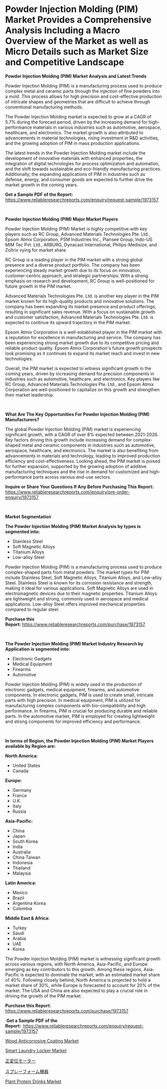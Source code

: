 <p><h1>Powder Injection Molding (PIM) Market Provides a Comprehensive Analysis Including a Macro Overview of the Market as well as Micro Details such as Market Size and Competitive Landscape</h1></p><p><strong>Powder Injection Molding (PIM) Market Analysis and Latest Trends</strong></p>
<p><p>Powder Injection Molding (PIM) is a manufacturing process used to produce complex metal and ceramic parts through the injection of fine powders into a mold. This process allows for high precision and cost-effective production of intricate shapes and geometries that are difficult to achieve through conventional manufacturing methods.</p><p>The Powder Injection Molding market is expected to grow at a CAGR of 5.7% during the forecast period, driven by the increasing demand for high-performance materials in various industries such as automotive, aerospace, healthcare, and electronics. The market growth is also attributed to advancements in material technologies, rising investment in R&D activities, and the growing adoption of PIM in mass production applications.</p><p>The latest trends in the Powder Injection Molding market include the development of innovative materials with enhanced properties, the integration of digital technologies for process optimization and automation, and the shift towards sustainable and eco-friendly manufacturing practices. Additionally, the expanding applications of PIM in industries such as defense, energy, and consumer goods are expected to further drive the market growth in the coming years.</p></p>
<p><strong>Get a Sample PDF of the Report:&nbsp;</strong> <a href="https://www.reliableresearchreports.com/enquiry/request-sample/1973157">https://www.reliableresearchreports.com/enquiry/request-sample/1973157</a></p>
<p>&nbsp;</p>
<p><strong>Powder Injection Molding (PIM) Major Market Players</strong></p>
<p><p>Powder Injection Molding (PIM) Market is highly competitive with key players such as RC Group, Advanced Materials Technologies Pte. Ltd., Epsom Atmix Corporation, PSM Industries Inc., Plansee Group, Indo-US MIM Tec Pvt. Ltd., ARBURG, Dynacast International, Philips-Medisize, and Zoltrix vying for market share.</p><p>RC Group is a leading player in the PIM market with a strong global presence and a diverse product portfolio. The company has been experiencing steady market growth due to its focus on innovation, customer-centric approach, and strategic partnerships. With a strong emphasis on research and development, RC Group is well-positioned for future growth in the PIM market.</p><p>Advanced Materials Technologies Pte. Ltd. is another key player in the PIM market known for its high-quality products and innovative solutions. The company has been expanding its market presence and product offerings, resulting in significant sales revenue. With a focus on sustainable growth and customer satisfaction, Advanced Materials Technologies Pte. Ltd. is expected to continue its upward trajectory in the PIM market.</p><p>Epsom Atmix Corporation is a well-established player in the PIM market with a reputation for excellence in manufacturing and service. The company has been experiencing strong market growth due to its competitive pricing and reliable product quality. Epsom Atmix Corporation's future growth prospects look promising as it continues to expand its market reach and invest in new technologies.</p><p>Overall, the PIM market is expected to witness significant growth in the coming years, driven by increasing demand for precision components in industries such as automotive, healthcare, and electronics. Key players like RC Group, Advanced Materials Technologies Pte. Ltd., and Epsom Atmix Corporation are well-positioned to capitalize on this growth and strengthen their market leadership.</p></p>
<p>&nbsp;</p>
<p><strong>What Are The Key Opportunities For Powder Injection Molding (PIM) Manufacturers?</strong></p>
<p><p>The global Powder Injection Molding (PIM) market is experiencing significant growth, with a CAGR of over 8% expected between 2021-2026. Key factors driving this growth include increasing demand for complex-shaped metal and ceramic components in industries such as automotive, aerospace, healthcare, and electronics. The market is also benefiting from advancements in materials and technology, leading to improved production efficiency and cost-effectiveness. Looking ahead, the PIM market is poised for further expansion, supported by the growing adoption of additive manufacturing techniques and the rise in demand for customized and high-performance parts across various end-use sectors.</p></p>
<p><strong>Inquire or Share Your Questions If Any Before Purchasing This Report:</strong> <a href="https://www.reliableresearchreports.com/enquiry/pre-order-enquiry/1973157">https://www.reliableresearchreports.com/enquiry/pre-order-enquiry/1973157</a></p>
<p>&nbsp;</p>
<p><strong>Market Segmentation</strong></p>
<p><strong>The Powder Injection Molding (PIM) Market Analysis by types is segmented into:</strong></p>
<p><ul><li>Stainless Steel</li><li>Soft Magnetic Alloys</li><li>Titanium Alloys</li><li>Low-alloy Steel</li></ul></p>
<p><p>Powder Injection Molding (PIM) is a manufacturing process used to produce complex-shaped parts from metal powders. The market types for PIM include Stainless Steel, Soft Magnetic Alloys, Titanium Alloys, and Low-alloy Steel. Stainless Steel is known for its corrosion resistance and strength, making it ideal for various applications. Soft Magnetic Alloys are used in electromagnetic devices due to their magnetic properties. Titanium Alloys are lightweight and strong, commonly used in aerospace and medical applications. Low-alloy Steel offers improved mechanical properties compared to regular steel.</p></p>
<p><strong>Purchase this Report:&nbsp;</strong><a href="https://www.reliableresearchreports.com/purchase/1973157">https://www.reliableresearchreports.com/purchase/1973157</a></p>
<p>&nbsp;</p>
<p><strong>The Powder Injection Molding (PIM) Market Industry Research by Application is segmented into:</strong></p>
<p><ul><li>Electronic Gadgets</li><li>Medical Equipment</li><li>Firearms</li><li>Automotive</li></ul></p>
<p><p>Powder Injection Molding (PIM) is widely used in the production of electronic gadgets, medical equipment, firearms, and automotive components. In electronic gadgets, PIM is used to create small, intricate parts with high precision. In medical equipment, PIM is utilized for manufacturing complex components with bio-compatibility and high performance. In firearms, PIM is crucial for producing durable and reliable parts. In the automotive market, PIM is employed for creating lightweight and strong components for improved efficiency and performance.</p></p>
<p>&nbsp;</p>
<p><strong>In terms of Region, the Powder Injection Molding (PIM) Market Players available by Region are:</strong></p>
<p>
    <p> <strong> North America: </strong>
        <ul>
            <li>United States</li>
            <li>Canada</li>
        </ul>
        </p> 
    <p> <strong> Europe: </strong>
        <ul>
            <li>Germany</li>
            <li>France</li>
            <li>U.K.</li>
            <li>Italy</li>
            <li>Russia</li>
        </ul>
        </p> 
    <p> <strong> Asia-Pacific: </strong>
        <ul>
            <li>China</li>
            <li>Japan</li>
            <li>South Korea</li>
            <li>India</li>
            <li>Australia</li>
            <li>China Taiwan</li>
            <li>Indonesia</li>
            <li>Thailand</li>
            <li>Malaysia</li>
        </ul>
        </p> 
    <p> <strong> Latin America: </strong>
        <ul>
            <li>Mexico</li>
            <li>Brazil</li>
            <li>Argentina Korea</li>
            <li>Colombia</li>
        </ul>
        </p> 
    <p> <strong> Middle East & Africa: </strong>
        <ul>
            <li>Turkey</li>
            <li>Saudi</li>
            <li>Arabia</li>
            <li>UAE</li>
            <li>Korea</li>
        </ul>
    </p>
    </p>
<p><p>The Powder Injection Molding (PIM) market is witnessing significant growth across various regions, with North America, Asia-Pacific, and Europe emerging as key contributors to this growth. Among these regions, Asia-Pacific is expected to dominate the market, with an estimated market share of 40%. Following closely behind, North America is projected to hold a market share of 30%, while Europe is forecasted to account for 20% of the market. The USA and China are also expected to play a crucial role in driving the growth of the PIM market.</p></p>
<p><strong>Purchase this Report: </strong><a href="https://www.reliableresearchreports.com/purchase/1973157">https://www.reliableresearchreports.com/purchase/1973157</a></p>
<p>&nbsp;<strong>Get a Sample PDF of the Report:&nbsp;&nbsp;</strong><a href="https://www.reliableresearchreports.com/enquiry/request-sample/1973157">https://www.reliableresearchreports.com/enquiry/request-sample/1973157</a></p>
<p><strong></strong></p>
<p><p><a href="https://github.com/mbisetmhermsr/Market-Research-Report-List-1/blob/main/wood-anticorrosive-coating-market.md">Wood Anticorrosive Coating Market</a></p><p><a href="https://issuu.com/reportprime-2/docs/smart-laundry-locker-market-size-2030.pptx">Smart Laundry Locker Market</a></p><p><a href="https://github.com/avwofrml53535/Market-Research-Report-List-1/blob/main/47966692316.md">正変位モーター</a></p><p><a href="https://github.com/vtbvgl20191192/Market-Research-Report-List-1/blob/main/74526312317.md">スプレーフォーム機器</a></p><p><a href="https://view.publitas.com/reportprime-1/plant-protein-drinks-market-size-furnishes-valuable-information-encompassing-market-share-market-trends-and-projections-spanning-from-2024-to-2031/">Plant Protein Drinks Market</a></p></p>